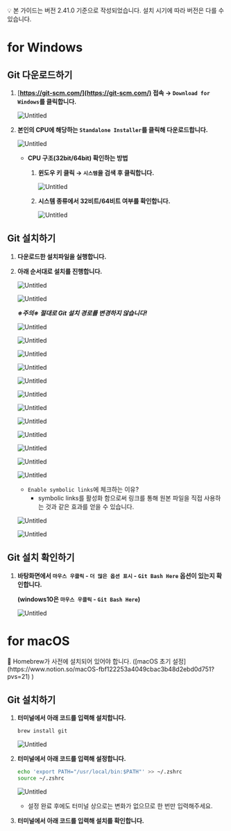 <aside>
💡 본 가이드는 버전 2.41.0 기준으로 작성되었습니다.
설치 시기에 따라 버전은 다를 수 있습니다.

</aside>

# for Windows

## Git 다운로드하기

1. [**https://git-scm.com/](https://git-scm.com/) 접속 → `Download for Windows`를 클릭합니다.**
    
    ![Untitled](https://s3-us-west-2.amazonaws.com/secure.notion-static.com/ee406ce1-e517-4302-a497-b1c321c8cd34/Untitled.png)
    

1. **본인의 CPU에 해당하는 `Standalone Installer`를 클릭해 다운로드합니다.**
    
    ![Untitled](https://s3-us-west-2.amazonaws.com/secure.notion-static.com/6ce343ec-803f-4be0-8011-d68cf03c3419/Untitled.png)
    
    - **CPU 구조(32bit/64bit) 확인하는 방법**
        1. **윈도우 키 클릭 → `시스템`을 검색 후 클릭합니다.**
            
            ![Untitled](https://s3-us-west-2.amazonaws.com/secure.notion-static.com/de03cb7c-b1ee-4679-8317-fa051ab1ea80/Untitled.png)
            
        
        1. **시스템 종류에서 32비트/64비트 여부를 확인합니다.**
            
            ![Untitled](https://s3-us-west-2.amazonaws.com/secure.notion-static.com/e8540b92-a3d4-4add-b5ca-927979fb1f3d/Untitled.png)
            

## Git 설치하기

1. **다운로드한 설치파일을 실행합니다.**

1. **아래 순서대로 설치를 진행합니다.**
    
    ![Untitled](https://s3-us-west-2.amazonaws.com/secure.notion-static.com/f37bf318-7611-4d50-94c4-b8518cec54ca/Untitled.png)
    
    ![Untitled](https://s3-us-west-2.amazonaws.com/secure.notion-static.com/a40a7e71-24aa-4aad-9479-cfd378c39049/Untitled.png)
    
    ***※주의※ 절대로 Git 설치 경로를 변경하지 않습니다!***
    
    ![Untitled](https://s3-us-west-2.amazonaws.com/secure.notion-static.com/87c8f72c-719f-4a60-8755-7573708dd617/Untitled.png)
    
    ![Untitled](https://s3-us-west-2.amazonaws.com/secure.notion-static.com/44b2fde6-f1a1-4e87-8b43-add98d73f09b/Untitled.png)
    
    ![Untitled](https://s3-us-west-2.amazonaws.com/secure.notion-static.com/7b663003-005e-495e-81df-3d815a340a5b/Untitled.png)
    
    ![Untitled](https://s3-us-west-2.amazonaws.com/secure.notion-static.com/984a01a4-df6e-4af4-8ed4-6e463d5d4d53/Untitled.png)
    
    ![Untitled](https://s3-us-west-2.amazonaws.com/secure.notion-static.com/d5079f22-08d1-4482-89ec-6453cf7a09e2/Untitled.png)
    
    ![Untitled](https://s3-us-west-2.amazonaws.com/secure.notion-static.com/b20f3634-428b-482f-a869-239522d7166f/Untitled.png)
    
    ![Untitled](https://s3-us-west-2.amazonaws.com/secure.notion-static.com/9496f248-52b9-4b22-889d-c3a82802ce35/Untitled.png)
    
    ![Untitled](https://s3-us-west-2.amazonaws.com/secure.notion-static.com/b4663ade-7c45-4d07-a194-47b86a2ca132/Untitled.png)
    
    ![Untitled](https://s3-us-west-2.amazonaws.com/secure.notion-static.com/dbae0ead-3d34-4755-8f63-396f7f09ec3f/Untitled.png)
    
    ![Untitled](https://s3-us-west-2.amazonaws.com/secure.notion-static.com/4bb63016-8220-4aa7-b77c-8e17196c2663/Untitled.png)
    
    ![Untitled](https://s3-us-west-2.amazonaws.com/secure.notion-static.com/28f73867-d4d4-43e3-914a-48001cd43bab/Untitled.png)
    
    ![Untitled](https://s3-us-west-2.amazonaws.com/secure.notion-static.com/cf45d9f3-370f-4b53-b01b-863afdd5f3ec/Untitled.png)
    
    - `Enable symbolic links`에 체크하는 이유?
        - symbolic links를 활성화 함으로써 링크를 통해 원본 파일을 직접 사용하는 것과 같은 효과를 얻을 수 있습니다.
    
    ![Untitled](https://s3-us-west-2.amazonaws.com/secure.notion-static.com/1eb738c0-2646-4b1a-bdf5-46389b49da94/Untitled.png)
    
    ![Untitled](https://s3-us-west-2.amazonaws.com/secure.notion-static.com/c0f51ade-1a62-4111-867b-ed0d8d8111b3/Untitled.png)
    

## Git 설치 확인하기

1. **바탕화면에서 `마우스 우클릭` - `더 많은 옵션 표시` - `Git Bash Here` 옵션이 있는지 확인합니다.**
    
    **(windows10은 `마우스 우클릭` - `Git Bash Here`)**
    
    ![Untitled](https://s3-us-west-2.amazonaws.com/secure.notion-static.com/a1e33200-3f2f-4078-b517-fa4cddbea711/Untitled.png)
    

# for macOS

<aside>
📌 Homebrew가 사전에 설치되어 있어야 합니다. ([macOS 초기 설정](https://www.notion.so/macOS-fbf122253a4049cbac3b48d2ebd0d751?pvs=21) )

</aside>

## Git 설치하기

1. **터미널에서 아래 코드를 입력해 설치합니다.**
    
    ```bash
    brew install git
    ```
    
    ![Untitled](https://s3-us-west-2.amazonaws.com/secure.notion-static.com/b4d5851e-8b83-4cf7-b8e6-26d1c8c0bc46/Untitled.png)
    

1. **터미널에서 아래 코드를 입력해 설정합니다.**
    
    ```bash
    echo 'export PATH="/usr/local/bin:$PATH"' >> ~/.zshrc
    source ~/.zshrc
    ```
    
    ![Untitled](https://s3-us-west-2.amazonaws.com/secure.notion-static.com/dbe0747e-4090-49c3-98c0-b96590727427/Untitled.png)
    
    - 설정 완료 후에도 터미널 상으로는 변화가 없으므로 한 번만 입력해주세요.

1. **터미널에서 아래 코드를 입력해 설치를 확인합니다.**
